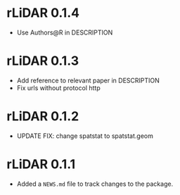 <!-- NEWS.md is maintained by https://cynkra.github.io/fledge, do not edit -->

# rLiDAR 0.1.4

* Use Authors@R in DESCRIPTION


# rLiDAR 0.1.3

* Add reference to relevant paper in DESCRIPTION
* Fix urls without protocol http


# rLiDAR 0.1.2

* UPDATE FIX: change spatstat to spatstat.geom


# rLiDAR 0.1.1

* Added a `NEWS.md` file to track changes to the package.
